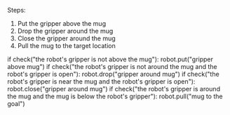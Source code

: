 

Steps:
1. Put the gripper above the mug
2. Drop the gripper around the mug
3. Close the gripper around the mug
4. Pull the mug to the target location

if check("the robot's gripper is not above the mug"):
    robot.put("gripper above mug")
if check("the robot's gripper is not around the mug and the robot's gripper is open"):
    robot.drop("gripper around mug")
if check("the robot's gripper is near the mug and the robot's gripper is open"):
    robot.close("gripper around mug")
if check("the robot's gripper is around the mug and the mug is below the robot's gripper"):
    robot.pull("mug to the goal")